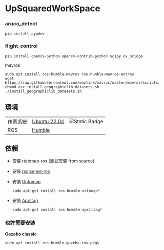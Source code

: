 # UpSquaredWorkSpace


### aruco_detect
```
pip install pyudev
```

### flight_control
```
pip install opencv-python opencv-contrib-python scipy cv_bridge
```
mavros  
```
sudo apt install ros-humble-mavros ros-humble-mavros-extras
wget https://raw.githubusercontent.com/mavlink/mavros/master/mavros/scripts/install_geographiclib_datasets.sh
chmod a+x install_geographiclib_datasets.sh
./install_geographiclib_datasets.sh
```


## 環境
<table>
<tbody>
    <tr>
        <td>作業系統</td>
        <td>         
            <a href="https://releases.ubuntu.com/jammy/">Ubuntu 22.04</a>
        </td>
        <td>
            <img alt="Static Badge" src="https://img.shields.io/badge/build-passing-green">
        </td>
    </tr>
    <tr>
        <td>ROS</td>
        <td>         
            <a href="https://docs.ros.org/en/humble/index.html">Humble</a>
        </td>
    </tr>
</table>

## 依賴
- 安裝 [rtabmap-ros](https://github.com/introlab/rtabmap_ros)
    (測試安裝 from source)

- 安裝 [realsense-ros](https://github.com/IntelRealSense/realsense-ros)

- 安裝 [Octomap](https://github.com/OctoMap)
    ``` 
    sudo apt-get install ros-humble-octomap*
    ```

- 安裝 [Apriltag](https://github.com/AprilRobotics/apriltag)
    ``` 
    sudo apt-get install ros-humble-apriltag*
    ```

### 也許需要安裝
**Gazebo classic**
```
sudo apt install ros-humble-gazebo-ros-pkgs
```




